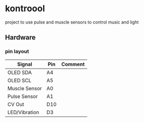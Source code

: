 # kontroool

project to use pulse and muscle sensors to control music and light

## Hardware

### pin layout

| Signal        | Pin | Comment |
| ------------- | --- | ------- |
| OLED SDA      | A4  |         |
| OLED SCL      | A5  |         |
| Muscle Sensor | A0  |         |
| Pulse Sensor  | A1  |         |
| CV Out        | D10 |         |
| LED/Vibration | D3  |         |
